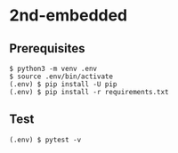 # 2nd-embedded


## Prerequisites
```
$ python3 -m venv .env
$ source .env/bin/activate
(.env) $ pip install -U pip
(.env) $ pip install -r requirements.txt
```


## Test
```
(.env) $ pytest -v
```
